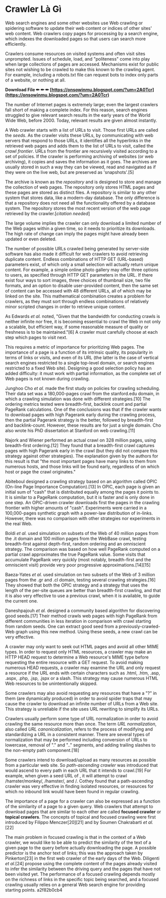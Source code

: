 # Crawler Là Gì
  
Web search engines and some other websites use Web crawling or spidering software to update their web content or indices of other sites' web content. Web crawlers copy pages for processing by a search engine, which indexes the downloaded pages so that users can search more efficiently.
 
Crawlers consume resources on visited systems and often visit sites unprompted. Issues of schedule, load, and "politeness" come into play when large collections of pages are accessed. Mechanisms exist for public sites not wishing to be crawled to make this known to the crawling agent. For example, including a robots.txt file can request bots to index only parts of a website, or nothing at all.
 
**Download File ✏ ✏ ✏ [https://onsowinmu.blogspot.com/?um=2A0Tcr](https://onsowinmu.blogspot.com/?um=2A0Tcr)**


 
The number of Internet pages is extremely large; even the largest crawlers fall short of making a complete index. For this reason, search engines struggled to give relevant search results in the early years of the World Wide Web, before 2000. Today, relevant results are given almost instantly.
 
A Web crawler starts with a list of URLs to visit. Those first URLs are called the *seeds*. As the crawler visits these URLs, by communicating with web servers that respond to those URLs, it identifies all the hyperlinks in the retrieved web pages and adds them to the list of URLs to visit, called the *crawl frontier*. URLs from the frontier are recursively visited according to a set of policies. If the crawler is performing archiving of websites (or web archiving), it copies and saves the information as it goes. The archives are usually stored in such a way they can be viewed, read and navigated as if they were on the live web, but are preserved as 'snapshots'.[5]
 
The archive is known as the *repository* and is designed to store and manage the collection of web pages. The repository only stores HTML pages and these pages are stored as distinct files. A repository is similar to any other system that stores data, like a modern-day database. The only difference is that a repository does not need all the functionality offered by a database system. The repository stores the most recent version of the web page retrieved by the crawler.[*citation needed*]
 
The large volume implies the crawler can only download a limited number of the Web pages within a given time, so it needs to prioritize its downloads. The high rate of change can imply the pages might have already been updated or even deleted.
 
The number of possible URLs crawled being generated by server-side software has also made it difficult for web crawlers to avoid retrieving duplicate content. Endless combinations of HTTP GET (URL-based) parameters exist, of which only a small selection will actually return unique content. For example, a simple online photo gallery may offer three options to users, as specified through HTTP GET parameters in the URL. If there exist four ways to sort images, three choices of thumbnail size, two file formats, and an option to disable user-provided content, then the same set of content can be accessed with 48 different URLs, all of which may be linked on the site. This mathematical combination creates a problem for crawlers, as they must sort through endless combinations of relatively minor scripted changes in order to retrieve unique content.
 
As Edwards *et al.* noted, "Given that the bandwidth for conducting crawls is neither infinite nor free, it is becoming essential to crawl the Web in not only a scalable, but efficient way, if some reasonable measure of quality or freshness is to be maintained."[6] A crawler must carefully choose at each step which pages to visit next.

This requires a metric of importance for prioritizing Web pages. The importance of a page is a function of its intrinsic quality, its popularity in terms of links or visits, and even of its URL (the latter is the case of vertical search engines restricted to a single top-level domain, or search engines restricted to a fixed Web site). Designing a good selection policy has an added difficulty: it must work with partial information, as the complete set of Web pages is not known during crawling.
 
Junghoo Cho *et al.* made the first study on policies for crawling scheduling. Their data set was a 180,000-pages crawl from the stanford.edu domain, in which a crawling simulation was done with different strategies.[10] The ordering metrics tested were breadth-first, backlink count and partial PageRank calculations. One of the conclusions was that if the crawler wants to download pages with high Pagerank early during the crawling process, then the partial Pagerank strategy is the better, followed by breadth-first and backlink-count. However, these results are for just a single domain. Cho also wrote his PhD dissertation at Stanford on web crawling.[11]
 
Najork and Wiener performed an actual crawl on 328 million pages, using breadth-first ordering.[12] They found that a breadth-first crawl captures pages with high Pagerank early in the crawl (but they did not compare this strategy against other strategies). The explanation given by the authors for this result is that "the most important pages have many links to them from numerous hosts, and those links will be found early, regardless of on which host or page the crawl originates."
 
Abiteboul designed a crawling strategy based on an algorithm called OPIC (On-line Page Importance Computation).[13] In OPIC, each page is given an initial sum of "cash" that is distributed equally among the pages it points to. It is similar to a PageRank computation, but it is faster and is only done in one step. An OPIC-driven crawler downloads first the pages in the crawling frontier with higher amounts of "cash". Experiments were carried in a 100,000-pages synthetic graph with a power-law distribution of in-links. However, there was no comparison with other strategies nor experiments in the real Web.
 
Boldi *et al.* used simulation on subsets of the Web of 40 million pages from the .it domain and 100 million pages from the WebBase crawl, testing breadth-first against depth-first, random ordering and an omniscient strategy. The comparison was based on how well PageRank computed on a partial crawl approximates the true PageRank value. Some visits that accumulate PageRank very quickly (most notably, breadth-first and the omniscient visit) provide very poor progressive approximations.[14][15]
 
Baeza-Yates *et al.* used simulation on two subsets of the Web of 3 million pages from the .gr and .cl domain, testing several crawling strategies.[16] They showed that both the OPIC strategy and a strategy that uses the length of the per-site queues are better than breadth-first crawling, and that it is also very effective to use a previous crawl, when it is available, to guide the current one.
 
Daneshpajouh *et al.* designed a community based algorithm for discovering good seeds.[17] Their method crawls web pages with high PageRank from different communities in less iteration in comparison with crawl starting from random seeds. One can extract good seed from a previously-crawled-Web graph using this new method. Using these seeds, a new crawl can be very effective.
 
A crawler may only want to seek out HTML pages and avoid all other MIME types. In order to request only HTML resources, a crawler may make an HTTP HEAD request to determine a Web resource's MIME type before requesting the entire resource with a GET request. To avoid making numerous HEAD requests, a crawler may examine the URL and only request a resource if the URL ends with certain characters such as .html, .htm, .asp, .aspx, .php, .jsp, .jspx or a slash. This strategy may cause numerous HTML Web resources to be unintentionally skipped.
 
Some crawlers may also avoid requesting any resources that have a "?" in them (are dynamically produced) in order to avoid spider traps that may cause the crawler to download an infinite number of URLs from a Web site. This strategy is unreliable if the site uses URL rewriting to simplify its URLs.
 
Crawlers usually perform some type of URL normalization in order to avoid crawling the same resource more than once. The term *URL normalization*, also called *URL canonicalization*, refers to the process of modifying and standardizing a URL in a consistent manner. There are several types of normalization that may be performed including conversion of URLs to lowercase, removal of "." and ".." segments, and adding trailing slashes to the non-empty path component.[18]
 
Some crawlers intend to download/upload as many resources as possible from a particular web site. So *path-ascending crawler* was introduced that would ascend to every path in each URL that it intends to crawl.[19] For example, when given a seed URL of , it will attempt to crawl /hamster/monkey/, /hamster/, and /. Cothey found that a path-ascending crawler was very effective in finding isolated resources, or resources for which no inbound link would have been found in regular crawling.
 
The importance of a page for a crawler can also be expressed as a function of the similarity of a page to a given query. Web crawlers that attempt to download pages that are similar to each other are called **focused crawler** or **topical crawlers**. The concepts of topical and focused crawling were first introduced by Filippo Menczer[20][21] and by Soumen Chakrabarti *et al.*[22]
 
The main problem in focused crawling is that in the context of a Web crawler, we would like to be able to predict the similarity of the text of a given page to the query before actually downloading the page. A possible predictor is the anchor text of links; this was the approach taken by Pinkerton[23] in the first web crawler of the early days of the Web. Diligenti *et al.*[24] propose using the complete content of the pages already visited to infer the similarity between the driving query and the pages that have not been visited yet. The performance of a focused crawling depends mostly on the richness of links in the specific topic being searched, and a focused crawling usually relies on a general Web search engine for providing starting points.
 a2f82b0cb4
 

